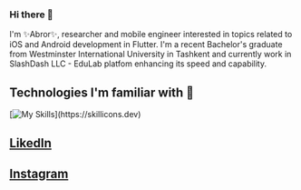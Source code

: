 ### Hi there 👋

<!--
**TheAbror/TheAbror** is a ✨ _special_ ✨ repository because its `README.md` (this file) appears on your GitHub profile.

Here are some ideas to get you started:

- 🔭 I’m currently working on ...
- 🌱 I’m currently learning ...
- 👯 I’m looking to collaborate on ...
- 🤔 I’m looking for help with ...
- 💬 Ask me about ...
- 📫 How to reach me: ...
- 😄 Pronouns: ...
- ⚡ Fun fact: ...
-->

I'm ✨Abror✨, researcher and mobile engineer interested in topics related to iOS and Android development in Flutter. I'm a recent Bachelor's graduate from Westminster International University in Tashkent and currently work in SlashDash LLC - EduLab platfom enhancing its speed and capability.

## Technologies I'm familiar with 🔬
[![My Skills](https://skillicons.dev/icons?i=dart,flutter,js,html,css,c,)](https://skillicons.dev)

## [LikedIn](https://www.linkedin.com/in/abror-shamuradov-486885210/)
## [Instagram](https://www.instagram.com/abror_shamuradov/)

